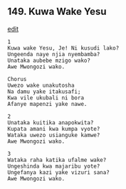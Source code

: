## 149. Kuwa Wake Yesu
[edit](https://docs.google.com/document/d/1NdMatz%2DFhVtkm6CJ5SIBD3l%2D1eOJqBq1/edit?mode=html)




    1
    Kuwa wake Yesu, Je! Ni kusudi lako?
    Ungeenda naye njia nyembamba?
    Unataka aubebe mzigo wako?
    Awe Mwongozi wako.

    Chorus
    Uwezo wake unakutosha
    Na damu yake itakusafi;
    Kwa vile ukubali ni bora
    Afanye mapenzi yake nawe.

    2
    Unataka kuitika anapokwita?
    Kupata amani kwa kumpa vyote?
    Wataka uwezo usianguke kamwe?
    Awe Mwongozi wako.

    3
    Wataka raha katika ufalme wake?
    Ungeshinda kwa majaribu yote?
    Ungefanya kazi yake vizuri sana?
    Awe Mwongozi wako.




